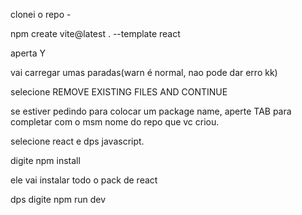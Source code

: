 clonei o repo - 

npm create vite@latest . --template react

aperta Y

vai carregar umas paradas(warn é normal, nao pode dar erro kk)

selecione REMOVE EXISTING FILES AND CONTINUE

se estiver pedindo para colocar um package name, aperte TAB para completar com o msm nome do repo que vc criou.

selecione react e dps javascript.

digite npm install

ele vai instalar todo o pack de react 

dps digite npm run dev

